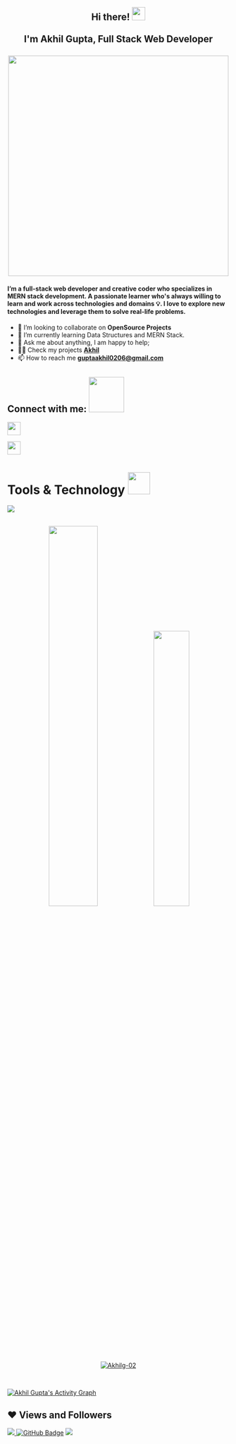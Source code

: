 <h2 align="center">
    <abc>
     <br>Hi there! <img src="https://user-images.githubusercontent.com/42378118/110234147-e3259600-7f4e-11eb-95be-0c4047144dea.gif" width="30"><br>
     <br> I'm Akhil Gupta, Full Stack Web Developer<br>
     <br>
       <img src="https://media.giphy.com/media/SWoSkN6DxTszqIKEqv/giphy.gif"  width="500">
    </abc>
   </h2> 


#### I’m a full-stack web developer and creative coder who specializes in MERN stack development. A passionate learner who's always willing to learn and work across technologies and domains 💡. I love to explore new technologies and leverage them to solve real-life problems.

 
- 👯 I’m looking to collaborate on **OpenSource Projects**
- 🌱 I’m currently learning Data Structures and MERN Stack.
- 💬 Ask me about anything, I am happy to help;
- 👨‍💻 Check my projects **[Akhil](https://github.com/Akhilg-02?tab=repositories)**
- 📫 How to reach me **guptaakhil0206@gmail.com**


## Connect with me: <img src="https://raw.githubusercontent.com/ShahriarShafin/ShahriarShafin/main/Assets/handshake.gif" width=80px/>

<p align="left">

<a href = "https://www.linkedin.com/in/akhil-gupta1997/" target="_blank"><img src="https://raw.githubusercontent.com/rahuldkjain/github-profile-readme-generator/master/src/images/icons/Social/linked-in-alt.svg" width=30px /></a>

 <a href="https://github.com/Akhilg-02" target="_blank"><img src="https://raw.githubusercontent.com/rahulbanerjee26/githubAboutMeGenerator/main/icons/github.svg" width=30px margin-left=40px/></a>

</p>


 
# Tools & Technology <img src="https://media.giphy.com/media/mGcNjsfWAjY5AEZNw6/giphy.gif" width="50">








<!-- <img src="https://img.shields.io/badge/html5-%23E34F26.svg?style=for-the-badge&logo=html5&logoColor=white" align="left">

<img src = "https://img.shields.io/badge/css3-%231572B6.svg?style=for-the-badge&logo=css3&logoColor=white" align="left">

<img src ="https://img.shields.io/badge/javascript-%23323330.svg?style=for-the-badge&logo=javascript&logoColor=%23F7DF1E" align="left">


<img src = "https://img.shields.io/badge/bootstrap-%23563D7C.svg?style=for-the-badge&logo=bootstrap&logoColor=white" align="left">

<img src = "https://img.shields.io/badge/NPM-%23000000.svg?style=for-the-badge&logo=npm&logoColor=white" align="left">

<img src = "https://img.shields.io/badge/node.js-6DA55F?style=for-the-badge&logo=node.js&logoColor=white" align="left">
<br/>
<br/>

<br/>
<br/> -->

<img src="https://user-images.githubusercontent.com/82999542/132934744-131c1891-4a4f-4e88-a64a-36720ad7470b.png" align="center">

<br />
<br />
<p align="center">
<img src="https://github-readme-stats.vercel.app/api?username=Akhilg-02&show_icons=true&theme=radical" width=47%>

<img src="https://github-readme-stats.vercel.app/api/top-langs/?username=Akhilg-02&layout=compact"  width=40% margin-left=50%>
</p>
<br/>
<br/>






<p align="center">
    <a href="https://github.com/Akhilg-02/github-readme-streak-stats">
        <img title="🔥 Get streak stats for your profile at git.io/streak-stats" alt="Akhilg-02" src="https://github-readme-streak-stats.herokuapp.com/?user=Akhilg-02&theme=black-ice&hide_border=true&stroke=0000&background=060A0CD0"/>
    </a>
</p>
<br/>
<!-- <a href="https://github.com/Akhilg-02/github-readme-activity-graph"><img alt="Akhil Gupta's Activity Graph" src="https://activity-graph.herokuapp.com/graph?username=Akhilg-02&bg_color=0D1117&color=5BCDEC&line=5BCDEC&point=FFFFFF&hide_border=true&theme=rogue"  Meghna-DAS /></a> -->

<a href="https://github.com/Akhilg-02/github-readme-activity-graph"><img alt="Akhil Gupta's Activity Graph" src="https://activity-graph.herokuapp.com/graph?username=Akhilg-02&theme=rogue" /></a>




## ❤ Views and Followers
<a href="https://github.com/Akhilg-02/github-profile-views-counter">
    <img src="https://komarev.com/ghpvc/?username=Akhilg-02">
</a>
<a href="https://github.com/Akhilg-02?tab=followers"><img src="https://img.shields.io/github/followers/Akhilg-02?label=Followers&style=social" alt="GitHub Badge"></a>


<img src="https://raw.githubusercontent.com/Trilokia/Trilokia/379277808c61ef204768a61bbc5d25bc7798ccf1/bottom_header.svg">




